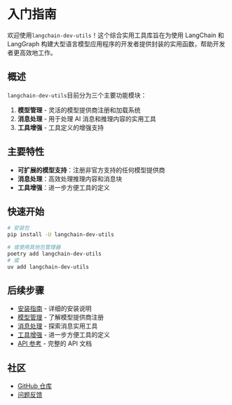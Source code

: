 # 入门指南

欢迎使用`langchain-dev-utils`！这个综合实用工具库旨在为使用 LangChain 和 LangGraph 构建大型语言模型应用程序的开发者提供封装的实用函数，帮助开发者更高效地工作。

## 概述

`langchain-dev-utils`目前分为三个主要功能模块：

1. **模型管理** - 灵活的模型提供商注册和加载系统
2. **消息处理** - 用于处理 AI 消息和推理内容的实用工具
3. **工具增强** - 工具定义的增强支持

## 主要特性

- **可扩展的模型支持**：注册非官方支持的任何模型提供商
- **消息处理**：高效处理推理内容和消息块
- **工具增强**：进一步方便工具的定义

## 快速开始

```bash
# 安装包
pip install -U langchain-dev-utils

# 或使用其他包管理器
poetry add langchain-dev-utils
# 或
uv add langchain-dev-utils
```

## 后续步骤

- [安装指南](./installation.md) - 详细的安装说明
- [模型管理](./model-management.md) - 了解模型提供商注册
- [消息处理](./message-processing.md) - 探索消息实用工具
- [工具增强](./tool-enhancement.md) - 进一步方便工具的定义
- [API 参考](./api-reference.md) - 完整的 API 文档

## 社区

- [GitHub 仓库](https://github.com/TBice123123/langchain-dev-utils)
- [问题反馈](https://github.com/TBice123123/langchain-dev-utils/issues)
